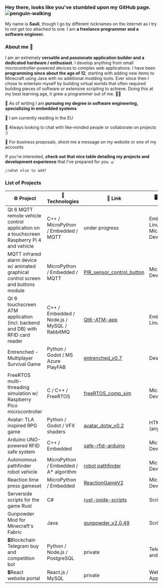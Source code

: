 ### Hey there, looks like you've stumbled upon my GitHub page. ![penguin-walking](https://github.com/slmksav/slmksav/assets/87731856/078474b9-2114-468d-95c4-6787ce313373)

My name is **Sauli**, though I go by different nicknames on the internet as I try to not get too attached to one. I am **a freelance programmer and a software engineer.**

### About me 👤
I am an extremely **versatile and passionate application builder and a dedicated hardware /  enthusiast**. I develop anything from small microcontroller-powered devices to complex web applications. I have been **programming since about the age of 12**, starting with adding new items to Minecraft using Java with no additional modding tools. Ever since then I chose to entertain myself by building virtual worlds that often required building pieces of software or extensive scripting to achieve. Doing this at my best learning age, it grew a programmer out of me. 👨‍💻‍

📝 As of writing I am **pursuing my degree in software engineering, specializing in embedded systems**

📍 I am currently residing in the EU

💬 Always looking to chat with like-minded people or collaborate on projects :)

💼 For business proposals, shoot me a message on my website or one of my accounts

If you're interested, **check out that nice table detailing my projects and development experience** that I've prepared for you. ↙️

```//what else to add?```

### List of Projects

| ⚙️ Project | 🔨 Technologies | 🔗 Link | 🖥️ Platform |
|---------|--------------|------|--------|
| Qt 6 MQTT remote vehicle control application on a touchscreen Raspberry Pi 4 and vehicle | C++ / MicroPython / Embedded / MQTT | under progress | Embedded Linux and Microcontroller Device|
| MQTT infrared alarm device w/ animated graphical control screen and buttons module | MicroPython / Embedded / MQTT | [PIR_sensor_control_button](https://github.com/slmksav/RPi-pico-projects/tree/main/micropython) | Microcontroller Device |
| Qt 6 touchscreen ATM application (incl. backend and DB) with RFID card reader | C++ / Embedded / Node.js / MySQL / RabbitMQ | [Qt6-ATM-app](https://github.com/slmksav/Qt6-ATM-app) | Embedded Linux |
| Entrenched - Multiplayer Survival Game | Python / Godot / MS Azure PlayFAB | [entrenched_v0.7](https://github.com/slmksav/entrenched_v0.7) | Desktop |
| FreeRTOS multi-threading simulation w/ Raspberry Pico microcontroller | C / C++ / FreeRTOS | [freeRTOS_comp_sim](https://github.com/slmksav/RPi-pico-projects/tree/main/pico-c%2B%2B/freeRTOS_comp_sim) | Microcontroller Device |
| Avatar: TLA inspired RPG game | Python / Godot / VFX shaders | [avatar_dotw_v0.2](https://github.com/slmksav/avatar_dotw_v0.2) | HTML5 app (any) |
| Arduino UNO-powered RFID safe system | C++ / Embedded | [safe-rfid-arduino](https://github.com/slmksav/safe-rfid-arduino) | Microcontroller Device |
| Autonomous pathfinder robot vehicle | MicroPython / Embedded / A* algorithm | [robot pathfinder](https://github.com/slmksav/RPi-pico-projects/tree/main/micropython/robot%20pathfinder) | Microcontroller Device |
| Reaction time press gameset | MicroPython / Embedded | [ReactionGameV2](https://github.com/slmksav/RPi-pico-projects/tree/main/micropython/reaction_time_game/Program) | Microcontroller Device |
| Serverside scripts for the game Rust | C# | [rust-oxide-scripts](https://github.com/slmksav/RPi-pico-projects/tree/main/micropython/reaction_time_game/Program)| Script / mod |
| Gunpowder Mod for Minecraft's Fabric | Java | [gunpowder_v2.0.49](https://github.com/slmksav/gunpowder_v2.0.49)| Script / mod |
| 💲Blockchain Telegram buy and competition bot | Python / Node.js / PostgreSQL | private | Telegram (bot and channel) |
| 💲React website portal | React.js / MySQL | private | Web Application |

